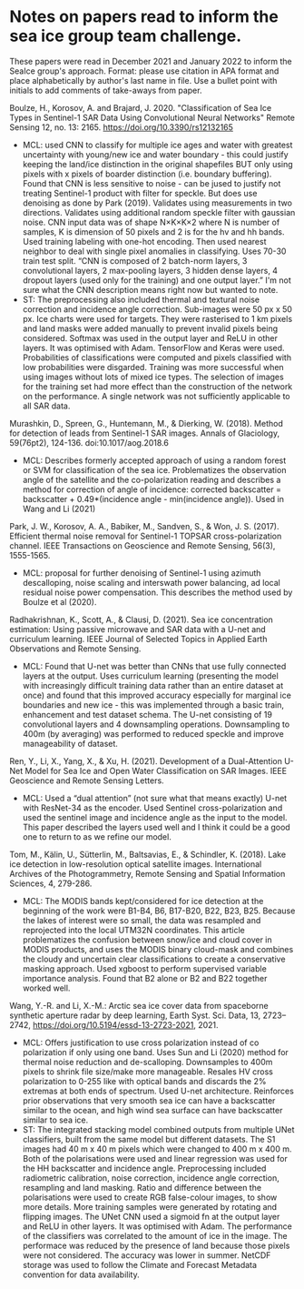 # Notes on papers read to inform the sea ice group team challenge. 
These papers were read in December 2021 and January 2022 to inform the SeaIce group's approach.
Format: please use citation in APA format and place alphabetically by author's last name in file. Use a bullet point with initials to add comments of take-aways from paper.



Boulze, H., Korosov, A. and Brajard, J. 2020. "Classification of Sea Ice Types in Sentinel-1 SAR Data Using Convolutional Neural Networks" Remote Sensing 12, no. 13: 2165. https://doi.org/10.3390/rs12132165
* MCL: used CNN to classify for multiple ice ages and water with greatest uncertainty with young/new ice and water boundary - this could justify keeping the land/ice distinction in the original shapefiles BUT only using pixels with x pixels of boarder distinction (i.e. boundary buffering). Found that CNN is less sensitive to noise - can be jused to justify not treating Sentinel-1 product with filter for speckle. But does use denoising as done by Park (2019). Validates using measurements in two directions. Validates using additional random speckle filter with gaussian noise. 
CNN input data was of shape N×K×K×2 where N is number of samples, K is dimension of 50 pixels and 2 is for the hv and hh bands. Used training labeling with one-hot encoding.  Then used nearest neighbor to deal with single pixel anomalies in classifying. Uses 70-30 train test split. 
“CNN is composed of 2 batch-norm layers, 3 convolutional layers, 2 max-pooling layers, 3 hidden dense layers, 4 dropout layers (used only for the training) and one output layer.” I'm not sure what the CNN description means right now but wanted to note. 
* ST: The preprocessing also included thermal and textural noise correction and incidence angle correction. Sub-images were 50 px x 50 px. Ice charts were used for targets. They were rasterised to 1 km pixels and land masks were added manually to prevent invalid pixels being considered. Softmax was used in the output layer and ReLU in other layers. It was optimised with Adam. TensorFlow and Keras were used. Probabilities of classifications were computed and pixels classified with low probabilities were disgarded. Training was more successful when using images without lots of mixed ice types. The selection of images for the training set had more effect than the construction of the network on the performance. A single network was not sufficiently applicable to all SAR data.

Murashkin, D., Spreen, G., Huntemann, M., & Dierking, W. (2018). Method for detection of leads from Sentinel-1 SAR images. Annals of Glaciology, 59(76pt2), 124-136. doi:10.1017/aog.2018.6
* MCL: Describes formerly accepted approach of using a random forest or SVM for classification of the sea ice. Problematizes the observation angle of the satellite and the co-polarization reading and describes a method for correction of angle of incidence: corrected backscatter  = backscatter + 0.49*(incidence angle - min(incidence angle)). Used in Wang and Li (2021)


Park, J. W., Korosov, A. A., Babiker, M., Sandven, S., & Won, J. S. (2017). Efficient thermal noise removal for Sentinel-1 TOPSAR cross-polarization channel. IEEE Transactions on Geoscience and Remote Sensing, 56(3), 1555-1565.
* MCL: proposal for further denoising of Sentinel-1 using azimuth descalloping, noise scaling and interswath power balancing, ad local residual noise power compensation. This describes the method used by Boulze et al (2020). 

Radhakrishnan, K., Scott, A., & Clausi, D. (2021). Sea ice concentration estimation: Using passive microwave and SAR data with a U-net and curriculum learning. IEEE Journal of Selected Topics in Applied Earth Observations and Remote Sensing.
* MCL: Found that U-net was better than CNNs that use fully connected layers at the output. Uses curriculum learning (presenting the model with increasingly difficult training data rather than an entire dataset at once) and found that this improved accuracy especially for marginal ice boundaries and new ice - this was implemented through a basic train, enhancement and test dataset schema. The U-net consisting of 19 convolutional layers and 4 downsampling operations. Downsampling to 400m (by averaging) was performed to reduced speckle and improve manageability of dataset. 

Ren, Y., Li, X., Yang, X., & Xu, H. (2021). Development of a Dual-Attention U-Net Model for Sea Ice and Open Water Classification on SAR Images. IEEE Geoscience and Remote Sensing Letters.
* MCL: Used a “dual attention” (not sure what that means exactly) U-net with ResNet-34 as the encoder. Used Sentinel cross-polarization and used the sentinel image and incidence angle as the input to the model. This paper described the layers used well and I think it could be a good one to return to as we refine our model. 


Tom, M., Kälin, U., Sütterlin, M., Baltsavias, E., & Schindler, K. (2018). Lake ice detection in low-resolution optical satellite images. International Archives of the Photogrammetry, Remote Sensing and Spatial Information Sciences, 4, 279-286.
* MCL: The MODIS bands kept/considered for ice detection at the beginning of the work were B1-B4, B6, B17-B20, B22, B23, B25. Because the lakes of interest were so small, the data was resampled and reprojected into the local UTM32N coordinates. This article problematizes the confusion between snow/ice and cloud cover in MODIS products, and uses the MODIS binary cloud-mask and combines the cloudy and uncertain clear classifications to create a conservative masking approach. Used xgboost to perform supervised variable importance analysis. Found that B2 alone or B2 and B22 together worked well.


Wang, Y.-R. and Li, X.-M.: Arctic sea ice cover data from spaceborne synthetic aperture radar by deep learning, Earth Syst. Sci. Data, 13, 2723–2742, https://doi.org/10.5194/essd-13-2723-2021, 2021.
* MCL: Offers justification to use cross polarization instead of co polarization if only using one band. Uses Sun and Li (2020) method for thermal noise reduction and de-scalloping. Downsamples to 400m pixels to shrink file size/make more manageable. Resales HV cross polarization to 0-255 like with optical bands and discards the 2% extremas at both ends of spectrum. Used U-net architecture. Reinforces prior observations that very smooth sea ice can have a backscatter similar to the ocean, and high wind sea surface can have backscatter similar to sea ice. 
* ST: The integrated stacking model combined outputs from multiple UNet classifiers, built from the same model but different datasets. The S1 images had 40 m x 40 m pixels which were changed to 400 m x 400 m. Both of the polarisations were used and linear regression was used for the HH backscatter and incidence angle. Preprocessing included radiometric calibration, noise correction, incidence angle correction, resampling and land masking. Ratio and difference between the polarisations were used to create RGB false-colour images, to show more details. More training samples were generated by rotating and flipping images. The UNet CNN used a sigmoid fn at the output layer and ReLU in other layers. It was optimised with Adam. The performance of the classifiers was correlated to the amount of ice in the image. The performace was reduced by the presence of land because those pixels were not considered. The accuracy was lower in summer. NetCDF storage was used to follow the Climate and Forecast Metadata convention for data availability.     

